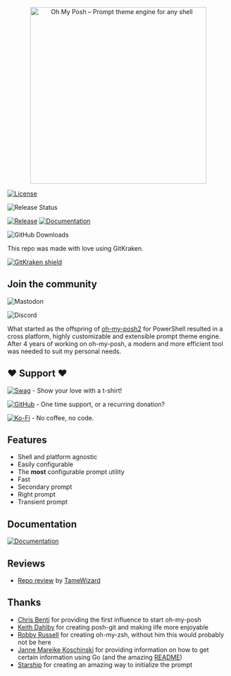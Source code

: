 <!-- markdownlint-disable -->
<p align="center">
  <img
    width="400"
    src="https://raw.githubusercontent.com/jandedobbeleer/oh-my-posh/main/website/static/img/logo.png"
    alt="Oh My Posh – Prompt theme engine for any shell"
  />
</p>
<!-- markdownlint-enable -->

[![License][license]](COPYING)

![Release Status][release-status]

[![Release][release-badge]][release] [![Documentation][docs-badge]][docs]

![GitHub Downloads][gh-downloads]

This repo was made with love using GitKraken.

[![GitKraken shield][kraken]][kraken-ref]

<!-- markdownlint-disable first-header-h1 -->

## Join the community

![Mastodon][mastodon]

![Discord][discord]

What started as the offspring of [oh-my-posh2][oh-my-posh2] for PowerShell
resulted in a cross platform, highly customizable and extensible prompt theme
engine. After 4 years of working on oh-my-posh, a modern and more efficient tool
was needed to suit my personal needs.

## ❤ Support ❤

[![Swag][swag-badge]][swag] - Show your love with a t-shirt!

[![GitHub][github-badge]][github-sponsors] - One time support, or a recurring
donation?

[![Ko-Fi][kofi-badge]][kofi] - No coffee, no code.

## Features

-   Shell and platform agnostic
-   Easily configurable
-   The **most** configurable prompt utility
-   Fast
-   Secondary prompt
-   Right prompt
-   Transient prompt

## Documentation

[![Documentation][docs-badge]][docs]

## Reviews

* [Repo review][repo-review] by [TameWizard][tamewizard]

## Thanks

-   [Chris Benti][chrisbenti-psconfig] for providing the first influence to
    start oh-my-posh
-   [Keith Dahlby][keithdahlby-poshgit] for creating posh-git and making life
    more enjoyable
-   [Robby Russell][oh-my-zsh] for creating oh-my-zsh, without him this would
    probably not be here
-   [Janne Mareike Koschinski][justjanne] for providing information on how to
    get certain information using Go (and the amazing [README][powerline-go])
-   [Starship][starship] for creating an amazing way to initialize the prompt

[release-status]:
	https://img.shields.io/github/actions/workflow/status/jandedobbeleer/oh-my-posh/release.yml?branch=main
[license]: https://img.shields.io/github/license/JanDeDobbeleer/oh-my-posh.svg
[gh-downloads]:
	https://img.shields.io/github/downloads/jandedobbeleer/oh-my-posh/total?color=pink&label=GitHub%20Downloads
[mastodon]:
	https://img.shields.io/mastodon/follow/110275292073181892?domain=https%3A%2F%2Fhachyderm.io&label=Mastodon&style=social
[discord]: https://img.shields.io/discord/1023597603331526656
[kraken]:
	https://img.shields.io/badge/GitKraken-Legendary%20Git%20Tools-teal?style=plastic&logo=gitkraken
[kraken-ref]: https://www.gitkraken.com/invite/nQmDPR9D
[oh-my-posh2]: https://github.com/JanDeDobbeleer/oh-my-posh2
[swag-badge]: https://img.shields.io/badge/Swag-Get%20some!-blue
[swag]: https://swag.ohmyposh.dev
[github-badge]:
	https://img.shields.io/badge/-Sponsor-fafbfc?logo=GitHub%20Sponsors
[github-sponsors]: https://github.com/sponsors/JanDeDobbeleer
[kofi-badge]:
	https://img.shields.io/badge/Ko--fi-Buy%20me%20a%20coffee!-%2346b798.svg
[kofi]: https://ko-fi.com/jandedobbeleer
[docs-badge]: https://img.shields.io/badge/Docs-ohmyposh.dev-blue
[docs]: https://ohmyposh.dev
[release-badge]:
	https://img.shields.io/github/v/release/jandedobbeleer/oh-my-posh?label=Release
[release]: https://github.com/JanDeDobbeleer/oh-my-posh/releases/latest
[chrisbenti-psconfig]: https://github.com/chrisbenti/PS-Config
[keithdahlby-poshgit]: https://github.com/dahlbyk/posh-git
[oh-my-zsh]: https://github.com/ohmyzsh/ohmyzsh
[justjanne]: https://github.com/justjanne
[powerline-go]: https://github.com/justjanne/powerline-go
[starship]: https://github.com/starship/starship/blob/master/src/init/mod.rs
[repo-review]: https://repo-reviews.github.io//reviews/2023-06-21_TameWizard_JanDeDobbeleer_oh-my-posh
[tamewizard]: https://github.com/TameWizard
